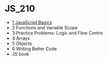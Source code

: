 # JS_210

- [1 JavaScript Basics](https://launchschool.com/lessons/7377ece4)
- 2 Functions and Variable Scope
- 3	Practice Problems: Logic and Flow Contro
- 4	Arrays
- 5	Objects
- 6	Writing Better Code
- JS book
